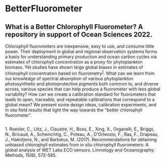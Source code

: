 # BetterFluorometer
## What is a Better Chlorophyll Fluorometer?  A repository in support of Ocean Sciences 2022.


Chlorophyll fluorometers are inexpensive, easy to use, and consume little power. Their deployment in global and regional observation systems forms a basis for understanding primary production and ocean carbon cycles via estimates of chlorophyll concentration as a proxy for phytoplankton biomass. Yet studies have shown large global biases in estimates of chlorophyll concentration based on fluorometry<sup>[1](#roesler2017)</sup>. What can we learn from our knowledge of spectral absorption of various phytoplankton photosynthetic and photoprotective pigments both common to, and diverse across, various species that can help produce a fluorometer with less global variability? How can we create a calibration standard for fluorometers that leads to open, traceable, and repeatable calibrations that correspond to a global mean? We present some design ideas, calibration experiments, and in situ field results that light the way towards the "better chlorophyll fluorometer".

<img ref="images/Chl470-440.png"/>

<a name="roesler2017">1</a>. Roesler, C., Uitz, J., Claustre, H., Boss, E., Xing, X., Organelli, E., Briggs, N., Bricaud, A., Schemchtig, C., Poteau, A., D'Ortenzio, F., Ras, F., Drapeau, J., Haëntjens, N., and Barbieux, M. (2017). Recommendations for obtaining unbiased chlorophyll estimates from in situ chlorophyll fluorometers: A global analysis of WET Labs ECO sensors. Limnology and Oceanography: Methods, 15(6), 572-585.
